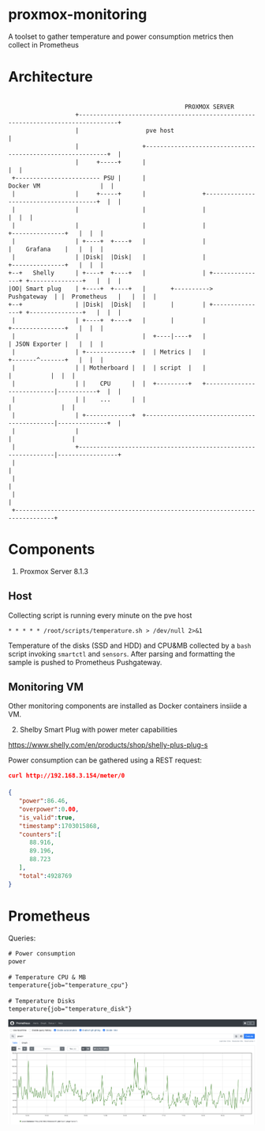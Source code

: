 # proxmox-monitoring
A toolset to gather temperature and power consumption metrics then collect in Prometheus

# Architecture

```

                                                  PROXMOX SERVER
                   +---------------------------------------------------------------------------------+
                   |                   pve host                                                      |
                   |                  +-----------------------------------------------------------+  |
                   |     +-----+      |                                                           |  |
 +------------------------ PSU |      |                                 Docker VM                 |  |
 |                 |     +-----+      |                +---------------------------------------+  |  |
 |                 |                  |                |                                       |  |  |
 |                 |                  |                |                   +---------------+   |  |  |
 |                 | +----+  +----+   |                |                   |    Grafana    |   |  |  |
 |                 | |Disk|  |Disk|   |                |                   +---------------+   |  |  |
+--+   Shelly      | +----+  +----+   |                | +---------------+ +---------------+   |  |  |
|OO| Smart plug    | +----+  +----+   |       +---------->  Pushgateway  | |  Prometheus   |   |  |  |
+--+               | |Disk|  |Disk|   |       |        | +---------------+ +---------------+   |  |  |
 |                 | +----+  +----+   |       |        |                   +---------------+   |  |  |
 |                 |                  |  +----|----+   |                   | JSON Exporter |   |  |  |
 |                 | +-------------+  |  | Metrics |   |                   +-------^-------+   |  |  |
 |                 | | Motherboard |  |  | script  |   |                           |           |  |  |
 |                 | |    CPU      |  |  +---------+   +---------------------------|-----------+  |  |
 |                 | |    ...      |  |                                            |              |  |
 |                 | +-------------+  +--------------------------------------------|--------------+  |
 |                 |                                                               |                 |
 |                 +---------------------------------------------------------------|-----------------+
 |                                                                                 |
 |                                                                                 |
 |                                                                                 |
 +---------------------------------------------------------------------------------+
```

# Components

1. Proxmox Server 8.1.3

## Host

Collecting script is running every minute on the pve host

```crontab
* * * * * /root/scripts/temperature.sh > /dev/null 2>&1
```

Temperature of the disks (SSD and HDD) and CPU&MB collected by a `bash` script invoking `smartctl` and `sensors`.  After parsing and formatting the sample is pushed to Prometheus Pushgateway.

## Monitoring VM

Other monitoring components are installed as Docker containers insiide a VM.

2. Shelby Smart Plug with power meter capabilities

https://www.shelly.com/en/products/shop/shelly-plus-plug-s

Power consumption can be gathered using a REST request:

```json
curl http://192.168.3.154/meter/0

{
   "power":86.46,
   "overpower":0.00,
   "is_valid":true,
   "timestamp":1703015868,
   "counters":[
      88.916,
      89.196,
      88.723
   ],
   "total":4928769
}
```

# Prometheus

Queries:

```prometheus
# Power consumption
power

# Temperature CPU & MB
temperature{job="temperature_cpu"}

# Temperature Disks
temperature{job="temperature_disk"}
```

![Alt Prometheus](img/prometheus.png)
